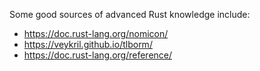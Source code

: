 Some good sources of advanced Rust knowledge include:
  - https://doc.rust-lang.org/nomicon/
  - https://veykril.github.io/tlborm/
  - https://doc.rust-lang.org/reference/

